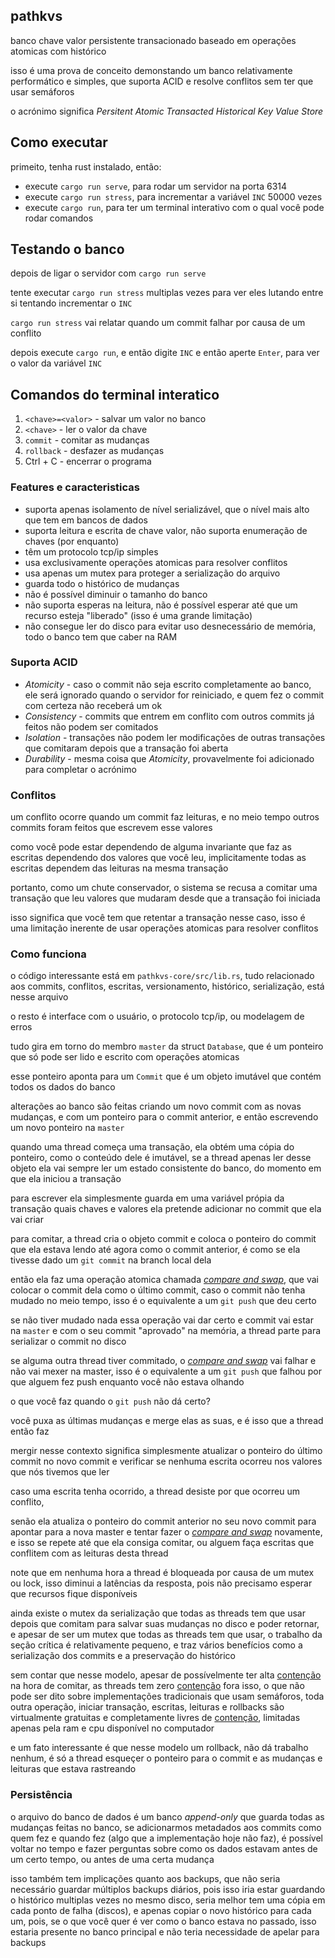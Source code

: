 pathkvs
---

banco chave valor persistente transacionado baseado em operações atomicas com histórico

isso é uma prova de conceito demonstando um banco relativamente performático e simples, que suporta ACID e resolve conflitos sem ter que usar semáforos

o acrónimo significa *Persitent Atomic Transacted Historical Key Value Store*

## Como executar

primeito, tenha rust instalado, então:

* execute `cargo run serve`, para rodar um servidor na porta 6314
* execute `cargo run stress`, para incrementar a variável `INC` 50000 vezes
* execute `cargo run`, para ter um terminal interativo com o qual você pode rodar comandos

## Testando o banco

depois de ligar o servidor com `cargo run serve`

tente executar `cargo run stress` multiplas vezes para ver eles lutando entre si tentando incrementar o `INC`

`cargo run stress` vai relatar quando um commit falhar por causa de um conflito

depois execute `cargo run`, e então digite `INC` e então aperte `Enter`, para ver o valor da variável `INC`

## Comandos do terminal interatico
1. `<chave>=<valor>` - salvar um valor no banco
2. `<chave>` - ler o valor da chave
3. `commit` - comitar as mudanças
4. `rollback` - desfazer as mudanças
5. Ctrl + C - encerrar o programa

### Features e caracteristicas
* suporta apenas isolamento de nível serializável, que o nível mais alto que tem em bancos de dados
* suporta leitura e escrita de chave valor, não suporta enumeração de chaves (por enquanto)
* têm um protocolo tcp/ip simples
* usa exclusivamente operações atomicas para resolver conflitos
* usa apenas um mutex para proteger a serialização do arquivo
* guarda todo o histórico de mudanças
* não é possível diminuir o tamanho do banco
* não suporta esperas na leitura, não é possível esperar até que um recurso esteja "liberado" (isso é uma grande limitação)
* não consegue ler do disco para evitar uso desnecessário de memória, todo o banco tem que caber na RAM

### Suporta ACID
* *Atomicity* - caso o commit não seja escrito completamente ao banco, ele será ignorado quando o servidor for reiniciado, e quem fez o commit com certeza não receberá um ok
* *Consistency* - commits que entrem em conflito com outros commits já feitos não podem ser comitados
* *Isolation* - transações não podem ler modificações de outras transações que comitaram depois que a transação foi aberta
* *Durability* - mesma coisa que *Atomicity*, provavelmente foi adicionado para completar o acrónimo

### Conflitos
um conflito ocorre quando um commit faz leituras, e no meio tempo outros commits foram feitos que escrevem esse valores

como você pode estar dependendo de alguma invariante que faz as escritas dependendo dos valores que você leu,
implicitamente todas as escritas dependem das leituras na mesma transação

portanto, como um chute conservador, o sistema se recusa a comitar uma transação que leu valores que mudaram desde que a transação foi iniciada

isso significa que você tem que retentar a transação nesse caso, isso é uma limitação inerente de usar operações atomicas para resolver conflitos

### Como funciona
o código interessante está em `pathkvs-core/src/lib.rs`, tudo relacionado aos commits, conflitos, escritas, versionamento, histórico, serialização, está nesse arquivo

o resto é interface com o usuário, o protocolo tcp/ip, ou modelagem de erros

tudo gira em torno do membro `master` da struct `Database`, que é um ponteiro que só pode ser lido e escrito com operações atomicas

esse ponteiro aponta para um `Commit` que é um objeto imutável que contém todos os dados do banco

alterações ao banco são feitas criando um novo commit com as novas mudanças, e com um ponteiro para o commit anterior, e então escrevendo um novo ponteiro na `master`

quando uma thread começa uma transação, ela obtém uma cópia do ponteiro, como o conteúdo dele é imutável, se a thread apenas ler desse objeto ela vai sempre ler um estado consistente do banco, do momento em que ela iniciou a transação

para escrever ela simplesmente guarda em uma variável própia da transação quais chaves e valores ela pretende adicionar no commit que ela vai criar

para comitar, a thread cria o objeto commit e coloca o ponteiro do commit que ela estava lendo até agora como o commit anterior, é como se ela tivesse dado um `git commit` na branch local dela

então ela faz uma operação atomica chamada [*compare and swap*](https://en.wikipedia.org/wiki/Compare-and-swap), que vai colocar o commit dela como o último commit, caso o commit não tenha mudado no meio tempo, isso é o equivalente a um `git push` que deu certo

se não tiver mudado nada essa operação vai dar certo e commit vai estar na `master` e com o seu commit "aprovado" na memória, a thread parte para serializar o commit no disco

se alguma outra thread tiver commitado, o [*compare and swap*](https://en.wikipedia.org/wiki/Compare-and-swap) vai falhar e não vai mexer na master, isso é o equivalente a um `git push` que falhou por que alguem fez push enquanto você não estava olhando

o que você faz quando o `git push` não dá certo?

você puxa as últimas mudanças e merge elas as suas, e é isso que a thread então faz

mergir nesse contexto significa simplesmente atualizar o ponteiro do último commit no novo commit e verificar se nenhuma escrita ocorreu nos valores que nós tivemos que ler

caso uma escrita tenha ocorrido, a thread desiste por que ocorreu um conflito,

senão ela atualiza o ponteiro do commit anterior no seu novo commit para apontar para a nova master e tentar fazer o [*compare and swap*](https://en.wikipedia.org/wiki/Compare-and-swap) novamente, e isso se repete até que ela consiga comitar, ou alguem faça escritas que conflitem com as leituras desta thread

note que em nenhuma hora a thread é bloqueada por causa de um mutex ou lock, isso diminui a latências da resposta, pois não precisamo esperar que recursos fique disponíveis

ainda existe o mutex da serialização que todas as threads tem que usar depois que comitam para salvar suas mudanças no disco e poder retornar, e apesar de ser um mutex que todas as threads tem que usar, o trabalho da seção crítica é relativamente pequeno, e traz vários benefícios como a serialização dos commits e a preservação do histórico

sem contar que nesse modelo, apesar de possívelmente ter alta [contenção](https://en.wikipedia.org/wiki/Resource_contention) na hora de comitar, as threads tem zero [contenção](https://en.wikipedia.org/wiki/Resource_contention) fora isso, o que não pode ser dito sobre implementações tradicionais que usam semáforos, toda outra operação, iniciar transação, escritas, leituras e rollbacks são virtualmente gratuitas e completamente livres de [contenção](https://en.wikipedia.org/wiki/Resource_contention), limitadas apenas pela ram e cpu disponível no computador

e um fato interessante é que nesse modelo um rollback, não dá trabalho nenhum, é só a thread esqueçer o ponteiro para o commit e as mudanças e leituras que estava rastreando

### Persistência
o arquivo do banco de dados é um banco *append-only* que guarda todas as mudanças feitas no banco, se adicionarmos metadados aos commits como quem fez e quando fez (algo que a implementação hoje não faz), é possível voltar no tempo e fazer perguntas sobre como os dados estavam antes de um certo tempo, ou antes de uma certa mudança

isso também tem implicações quanto aos backups, que não seria necessário guardar múltiplos backups diários, pois isso iria estar guardando o histórico multiplas vezes no mesmo disco, seria melhor tem uma cópia em cada ponto de falha (discos), e apenas copiar o novo histórico para cada um, pois, se o que você quer é ver como o banco estava no passado, isso estaria presente no banco principal e não teria necessidade de apelar para backups
